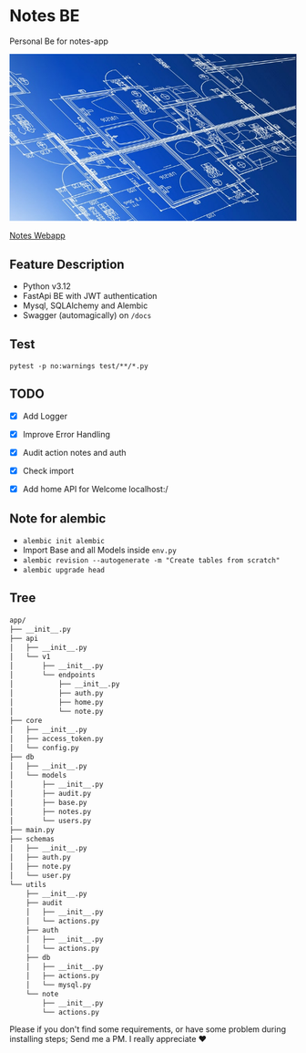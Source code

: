 # Notes BE

Personal Be for notes-app

<img src="architectural-blueprint.jpg" alt="Architectural Blueprint Architect">

[Notes Webapp](https://albertobarrago.github.io/)

## Feature Description
- Python v3.12
- FastApi BE with JWT authentication
- Mysql, SQLAlchemy and Alembic
- Swagger (automagically) on `/docs`

## Test 
```shell
pytest -p no:warnings test/**/*.py
```

## TODO
 - [x] Add Logger
 - [x] Improve Error Handling
 - [x] Audit action notes and auth 
 - [x] Check import
 - [x] Add home API for Welcome localhost:/ 


## Note for alembic 
 - `alembic init alembic`
 - Import Base and all Models inside `env.py`
 - `alembic revision --autogenerate -m "Create tables from scratch"`
 - `alembic upgrade head`

## Tree

```tree
app/
├── __init__.py
├── api
│   ├── __init__.py
│   └── v1
│       ├── __init__.py
│       └── endpoints
│           ├── __init__.py
│           ├── auth.py
│           ├── home.py
│           └── note.py
├── core
│   ├── __init__.py
│   ├── access_token.py
│   └── config.py
├── db
│   ├── __init__.py
│   └── models
│       ├── __init__.py
│       ├── audit.py
│       ├── base.py
│       ├── notes.py
│       └── users.py
├── main.py
├── schemas
│   ├── __init__.py
│   ├── auth.py
│   ├── note.py
│   └── user.py
└── utils
    ├── __init__.py
    ├── audit
    │   ├── __init__.py
    │   └── actions.py
    ├── auth
    │   ├── __init__.py
    │   └── actions.py
    ├── db
    │   ├── __init__.py
    │   ├── actions.py
    │   └── mysql.py
    └── note
        ├── __init__.py
        └── actions.py

```



Please if you don't find some requirements, or have some problem during installing steps; Send me a PM. I really appreciate ♥️  
